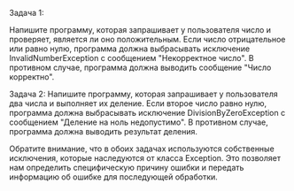 Задача 1:

Напишите программу, которая запрашивает у пользователя число и проверяет, является ли оно положительным. Если число отрицательное или равно нулю, программа должна выбрасывать исключение InvalidNumberException с сообщением "Некорректное число". В противном случае, программа должна выводить сообщение "Число корректно".


Задача 2:
Напишите программу, которая запрашивает у пользователя два числа и выполняет их деление. Если второе число равно нулю, программа должна выбрасывать исключение DivisionByZeroException с сообщением "Деление на ноль недопустимо". В противном случае, программа должна выводить результат деления.

Обратите внимание, что в обоих задачах используются собственные исключения, которые наследуются от класса Exception. Это позволяет нам определить специфическую причину ошибки и передать информацию об ошибке для последующей обработки.